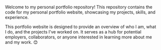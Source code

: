 Welcome to my personal portfolio repository! This repository contains the code for my personal portfolio website, showcasing my projects, skills, and experience.

This portfolio website is designed to provide an overview of who I am, what I do, and the projects I've worked on. It serves as a hub for potential employers, collaborators, or anyone interested in learning more about me and my work. 😊